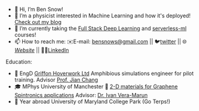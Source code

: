 - 👋 Hi, I’m Ben Snow!
- 👀 I’m a physicist interested in Machine Learning and how it's deployed! [Check out my blog](https://bensnow6.github.io/)
- 🌱 I’m currently taking the [Full Stack Deep Learning](https://fullstackdeeplearning.com/) and [serverless-ml](https://www.serverless-ml.org/) courses!
- 📫 How to reach me: ✉️E-mail: bensnows@gmail.com || 🐦[twitter](https://twitter.com/Snowbobadger) || 🌐[*Website*](https://bensnow6.github.io/) || 🧑‍💼[LinkedIn](https://www.linkedin.com/in/bensnow6/)

Education:
- 🌊 EngD [Griffon Hoverwork Ltd](https://www.griffonhoverwork.com/) Amphibious simulations engineer for pilot training. Advisor [Prof. Jian Chang](https://staffprofiles.bournemouth.ac.uk/display/jchang)
- 🎓 MPhys University of Manchester 🐝 [2-D materials for Graphene Spintronics applications](https://github.com/BenSnow6/Semester-2-MPhys-report/blob/master/Ben%20Snow%20Semester%202%20report.pdf) Advisor: [Dr. Ivan Vera-Marun](https://www.research.manchester.ac.uk/portal/ivan.veramarun.html)
- 🐢 Year abroad University of Maryland College Park (Go Terps!)


<!---
BenSnow6/BenSnow6 is a ✨ special ✨ repository because its `README.md` (this file) appears on your GitHub profile.
You can click the Preview link to take a look at your changes.
--->
